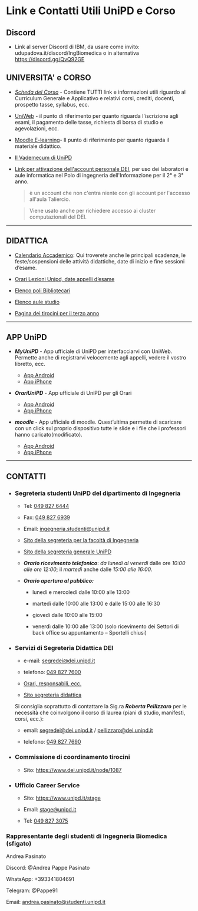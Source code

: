 
# Link e Contatti Utili UniPD e Corso

## Discord

- Link al server Discord di IBM, da usare come invito: udupadova.it/discord/IngBiomedica o in alternativa https://discord.gg/QvQ92GE


## UNIVERSITA' e CORSO

- [*Scheda del Corso*](https://didattica.unipd.it/off/2019/LT/IN/IN2374) - Contiene TUTTI link e informazioni utili riguardo al Curriculum Generale e Applicativo e relativi corsi, crediti, docenti, prospetto tasse, syllabus, ecc.
- [UniWeb](https://uniweb.unipd.it/) - il punto di riferimento per quanto riguarda l'iscrizione agli esami, il pagamento delle tasse, richiesta di borsa di studio e agevolazioni, ecc.
- [Moodle E-learning](https://elearning.dei.unipd.it/)- Il punto di riferimento per quanto riguarda il materiale didattico.
- [Il Vademecum di UniPD](https://www.spgi.unipd.it/corsi/guida-rapida-gli-studenti)
- [Link per attivazione dell'account personale DEI](https://www.dei.unipd.it/nuovoaccount/), per uso dei laboratori e aule informatica nel Polo di ingegneria dell'Informazione per il 2° e 3° anno. 
  > è un account che non c'entra niente con gli account per l'accesso all'aula Taliercio.

  > Viene usato anche per richiedere accesso ai cluster computazionali del DEI.
--- 

## DIDATTICA

- [Calendario Accademico](https://www.unipd.it/calendario-scadenze): Qui troverete anche le principali scadenze, le feste/sospensioni delle attività didattiche, date di inizio e fine sessioni d’esame.

- [Orari Lezioni Unipd, date appelli d’esame](http://tiny.cc/orariUnipd)
 
- [Elenco poli Bibliotecari](http://bibliotecadigitale.cab.unipd.it/biblioteche/elenco-delle-biblioteche)
 
- [Elenco aule studio](https://www.unipd.it/aule-studio)
 
- [Pagina dei tirocini per il terzo anno](http://tiny.cc/stageTirociniUnipd)
 
--- 

## APP UniPD

- ***MyUniPD*** - App ufficiale di UniPD per interfacciarvi con UniWeb. Permette anche di registrarvi velocemente agli appelli, vedere il vostro libretto, ecc.
 
  - [App Android](https://play.google.com/store/apps/details?id=it.unipd.studenti4.test) 
  - [App iPhone](https://apps.apple.com/it/app/myunipd/id1478733708)

- ***OrariUniPD*** - App ufficiale di UniPD per gli Orari
  - [App Android](https://play.google.com/store/apps/details?id=it.easystaff.unipd) 
  - [App iPhone](https://apps.apple.com/it/app/orariunipd/id1436137050)

- ***moodle*** - App ufficiale di moodle. Quest’ultima permette di scaricare con un click sul proprio dispositivo tutte le slide e i file che i professori hanno caricato(modificato). 

  - [App Android](https://play.google.com/store/apps/details?id=com.moodle.moodlemobile)
  - [App iPhone](https://apps.apple.com/it/app/moodle/id633359593)

---

## CONTATTI

- ### Segreteria studenti UniPD del dipartimento di Ingegneria

  - Tel: [049 827 6444](tel:0498276444)

  - Fax: [049 827 6939](tel:0498276939)

  - Email: ingegneria.studenti@unipd.it

  - [Sito della segreteria per la facoltà di Ingegneria](https://www.ingegneria.unipd.it/segreteria-studenti)

  - [Sito della segreteria generale UniPD](https://www.unipd.it/carriere-studenti)

  - ***Orario ricevimento telefonico***: *da lunedì al venerdì* dalle ore *10:00 alle ore 12:00*; il *martedì* anche dalle *15:00 alle 16:00*.

  - ***Orario apertura al pubblico:***

    - lunedì e mercoledì dalle 10:00 alle 13:00

    - martedì dalle 10:00 alle 13:00 e dalle 15:00 alle 16:30

    - giovedì dalle 10:00 alle 15:00

    - venerdì dalle 10:00 alle 13:00  (solo ricevimento dei Settori di back office su appuntamento – Sportelli chiusi)


- ### Servizi di Segreteria Didattica DEI

  - e-mail: segredei@dei.unipd.it

  - telefono: [049 827 7600](tel:0498277600)

  - [Orari, responsabili, ecc.](https://www.dei.unipd.it/node/809)

  - [Sito segreteria didattica](https://elearning.dei.unipd.it/mod/book/view.php?id=3&chapterid=47)


  Si consiglia soprattutto di contattare la Sig.ra ***Roberta Pellizzaro*** per le necessità che coinvolgono il corso di laurea (piani di studio, manifesti, corsi, ecc.):

  - email: segredei@dei.unipd.it / pellizzaro@dei.unipd.it

  - telefono: [049 827 7690](tel:0498277690)


- ### Commissione di coordinamento tirocini

  - Sito: https://www.dei.unipd.it/node/1087

- ### Ufficio Career Service

  - Sito: https://www.unipd.it/stage

  - Email: stage@unipd.it

  - Tel: [049 827 3075](tel:0498273075)


### Rappresentante degli studenti di Ingegneria Biomedica (sfigato)

Andrea Pasinato

Discord: @Andrea Pappe Pasinato

WhatsApp: +393341804691

Telegram: @Pappe91

Email: andrea.pasinato@studenti.unipd.it





